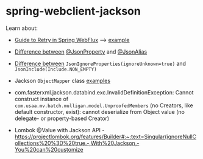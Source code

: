 # spring-webclient-jackson

Learn about:
- [Guide to Retry in Spring WebFlux](https://www.baeldung.com/spring-webflux-retry) --> [example](https://github.com/adeebsiddiqui/spring-webclient-jackson/wiki/WebClient-example)

- [Difference between](https://www.concretepage.com/jackson-api/jackson-jsonproperty-and-jsonalias-example) [@JsonProperty](https://javadoc.io/doc/com.fasterxml.jackson.core/jackson-annotations/latest/com/fasterxml/jackson/annotation/JsonProperty.html) and [@JsonAlias](https://www.javadoc.io/doc/com.fasterxml.jackson.core/jackson-annotations/latest/com/fasterxml/jackson/annotation/JsonAlias.html)

- [Difference between](https://stackoverflow.com/questions/39005703/jackson-annotations-difference-between-jsonignorepropertiesignoreunknown-true) `JsonIgnoreProperties(ignoreUnknown=true)` and `JsonInclude(Include.NON_EMPTY)`

- Jackson `ObjectMapper` class [examples](https://www.baeldung.com/jackson-object-mapper-tutorial)

- com.fasterxml.jackson.databind.exc.InvalidDefinitionException: Cannot construct instance of `com.usaa.mv.batch.mulligan.model.UnproofedMembers` (no Creators, like default constructor, exist):
cannot deserialize from Object value (no delegate- or property-based Creator)

- Lombok @Value with Jackson API - https://projectlombok.org/features/Builder#:~:text=Singular(ignoreNullCollections%20%3D%20true.-,With%20Jackson,-You%20can%20customize
